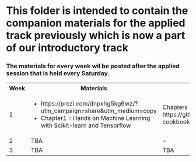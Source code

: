 # This folder is intended to contain the companion materials for the applied track previously which is now a part of our introductory track

### The materials for every week wil be posted after the applied session that is held every Saturday.

<table>
  <tr>
    <th>Week</th>
    <th>Materials</th>
    <th>Tasks</th>
  </tr>
  <tr>
    <td>1</td>
    <td><ul>
        <li>https://prezi.com/dnpxhg5kg6wz/?utm_campaign=share&utm_medium=copy</li>
        <li>Chapter1 :: Hands on Machine Learning with Scikit-learn and Tensorflow</li>
        </ul>  
    </td>
    <td>Chapters 1,2,3,4 from this repo https://github.com/jvns/pandas-cookbook/tree/v0.2/cookbook</td>
  </tr>
  <tr>
    <td>2</td>
    <td>TBA</td>
    <td>-</td>
  </tr>
  <tr>
    <td>3</td>
    <td>TBA</td>
    <td>TBA</td>
  </tr>
  
</table>
